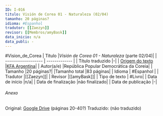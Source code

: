 ```yaml
---
ID: I-016
titulo: Visión de Corea 01 - Naturaleza (02/04)
tamanho: 20 páginas?
idioma: #Espanhol 
tradutor: [[Zaezyn]]
revisor: [[Membros/amyBask]]
data_inicio: n/a
data_publi: -
---
```

#Vision_de_Corea 
| Título              |_Visión de Corea 01 - Naturaleza_ (parte 02/04)|
| ------------------- | ------------- |
| Título traduzido    |-|
| [Origem do texto](https://kfaargentina.files.wordpress.com/2019/03/vision-de-corea-1-naturaleza.pdf)   |[KFA Argentina](https://kfaargentina.files.wordpress.com/2019/03/vision-de-corea-1-naturaleza.pdf)|
| Autor(a/e)          |República Popular Democrática da Coreia|
| Tamanho             |20 páginas?|
|Tamanho total        |83 páginas|
| Idioma              | #Espanhol |
| Tradutor            |[[Zaezyn]]|
| Revisor             |[[amyBask]]|
| Tipo de texto       | #Livro|
| Data de início      |n/a|
| Data de finalização |não finalizado|
| Data de publicação  |-|

###### Anexo
Original: [Google Drive](https://drive.google.com/drive/folders/0B5aXB074TCjIZVJoWlktUU1WeGs?resourcekey=0-GvnL_D82eufCFbNEierNeA) (páginas 20-40?)
Traduzido: (não traduzido)